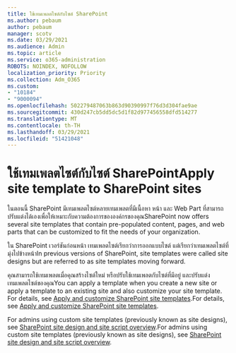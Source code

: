 ```yaml
---
title: ใช้เทมเพลตไซต์กับไซต์ SharePoint
ms.author: pebaum
author: pebaum
manager: scotv
ms.date: 03/29/2021
ms.audience: Admin
ms.topic: article
ms.service: o365-administration
ROBOTS: NOINDEX, NOFOLLOW
localization_priority: Priority
ms.collection: Adm_O365
ms.custom:
- "10184"
- "9000094"
ms.openlocfilehash: 502279487063b863d90390997f76d3d304fae9ae
ms.sourcegitcommit: 430d247cb5dd5dc5d1f82d977456558dfd514277
ms.translationtype: MT
ms.contentlocale: th-TH
ms.lasthandoff: 03/29/2021
ms.locfileid: "51421048"
---
```

# <a name="apply-site-template-to-sharepoint-sites"></a><span data-ttu-id="02d9d-102">ใช้เทมเพลตไซต์กับไซต์ SharePoint</span><span class="sxs-lookup"><span data-stu-id="02d9d-102">Apply site template to SharePoint sites</span></span>

<span data-ttu-id="02d9d-103">ในตอนนี้ SharePoint มีเทมเพลตไซต์หลายเทมเพลตที่มีเนื้อหา หน้า และ Web Part ที่สามารถปรับแต่งได้เองเพื่อให้เหมาะกับความต้องการขององค์กรของคุณ</span><span class="sxs-lookup"><span data-stu-id="02d9d-103">SharePoint now offers several site templates that contain pre-populated content, pages, and web parts that can be customized to fit the needs of your organization.</span></span> 

<span data-ttu-id="02d9d-104">ใน SharePoint เวอร์ชันก่อนหน้า เทมเพลตไซต์เรียกว่าการออกแบบไซต์ แต่เรียกว่าเทมเพลตไซต์ที่มุ่งไปข้างหน้า</span><span class="sxs-lookup"><span data-stu-id="02d9d-104">In previous versions of SharePoint, site templates were called site designs but are referred to as site templates moving forward.</span></span> 

<span data-ttu-id="02d9d-105">คุณสามารถใช้เทมเพลตเมื่อคุณสร้างไซต์ใหม่ หรือปรับใช้เทมเพลตกับไซต์ที่มีอยู่ และปรับแต่งเทมเพลตไซต์ของคุณ</span><span class="sxs-lookup"><span data-stu-id="02d9d-105">You can apply a template when you create a new site or apply a template to an existing site and also customize your site template.</span></span> <span data-ttu-id="02d9d-106">For details, see [Apply and customize SharePoint site templates](https://support.microsoft.com/office/39382463-0e45-4d1b-be27-0e96aeec8398).</span><span class="sxs-lookup"><span data-stu-id="02d9d-106">For details, see [Apply and customize SharePoint site templates](https://support.microsoft.com/office/39382463-0e45-4d1b-be27-0e96aeec8398).</span></span>

<span data-ttu-id="02d9d-107">For admins using custom site templates (previously known as site designs), see [SharePoint site design and site script overview](https://docs.microsoft.com/sharepoint/dev/declarative-customization/site-design-overview).</span><span class="sxs-lookup"><span data-stu-id="02d9d-107">For admins using custom site templates (previously known as site designs), see [SharePoint site design and site script overview](https://docs.microsoft.com/sharepoint/dev/declarative-customization/site-design-overview).</span></span>
